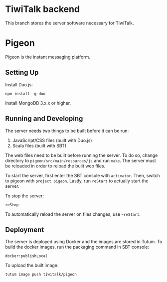 # TiwiTalk backend

This branch stores the server software necessary for TiwiTalk.

# Pigeon

Pigeon is the instant messaging platform.

## Setting Up

Install Duo.js:
```
npm install -g duo
```

Install MongoDB 3.x.x or higher.

## Running and Developing

The server needs two things to be built before it can be run:
1. JavaScript/CSS files (built with Duo.js)
2. Scala files (built with SBT)

The web files need to be built before running the server. To do so, change
directory to `pigeon/src/main/resources/js` and run `make`. The server
must be reloaded in order to reload the built web files.

To start the server, first enter the SBT console with `activator`. Then, switch
to pigeon with `project pigeon`. Lastly, run `reStart` to actually start the
server.

To stop the server:

```
reStop
```

To automatically reload the server on files changes, use `~reStart`.

## Deployment

The server is deployed using Docker and the images are stored in Tutum. To
build the docker images, run the packaging command in SBT console:

```docker:publishLocal```

To upload the built image:

```tutum image push tiwitalk/pigeon```

